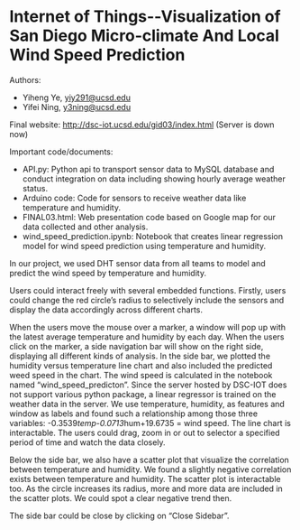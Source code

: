 # Internet of Things--Visualization of San Diego Micro-climate And Local Wind Speed Prediction

Authors:
- Yiheng Ye, yiy291@ucsd.edu
- Yifei Ning, y3ning@ucsd.edu

Final website: http://dsc-iot.ucsd.edu/gid03/index.html (Server is down now)

Important code/documents:
- API.py: Python api to transport sensor data to MySQL database and conduct integration on data including showing hourly average weather status.
- Arduino code: Code for sensors to receive weather data like temperature and humidity.
- FINAL03.html: Web presentation code based on Google map for our data collected and other analysis.
- wind_speed_prediction.ipynb: Notebook that creates linear regression model for wind speed prediction using temperature and humidity.


In our project, we used DHT sensor data from all teams to model and predict the wind speed by temperature and humidity.

Users could interact freely with several embedded functions. Firstly, users could change the red circle’s radius to selectively include the sensors and display the data accordingly across different charts.

When the users move the mouse over a marker, a window will pop up with the latest average temperature and humidity by each day. When the users click on the marker, a side navigation bar will show on the right side, displaying all different kinds of analysis. In the side bar, we plotted the humidity versus temperature line chart and also included the predicted weed speed in the chart. The wind speed is calculated in the notebook named “wind_speed_predicton”. Since the server hosted by DSC-IOT does not support various python package, a linear regressor is trained on the weather data in the server. We use temperature, humidity, as features and window as labels and found such a relationship among those three variables: -0.3539*temp-0.0713*hum+19.6735 = wind speed. The line chart is interactable. The users could drag, zoom in or out to selector a specified period of time and watch the data closely. 

Below the side bar, we also have a scatter plot that visualize the correlation between temperature and humidity. We found a slightly negative correlation exists between temperature and humidity.  The scatter plot is interactable too. As the circle increases its radius, more and more data are included in the scatter plots. We could spot a clear negative trend then.

The side bar could be close by clicking on “Close Sidebar”.

